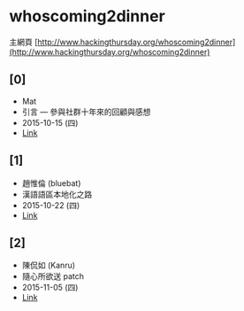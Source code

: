 # whoscoming2dinner

主網頁
[http://www.hackingthursday.org/whoscoming2dinner](http://www.hackingthursday.org/whoscoming2dinner)

## [0]
* Mat
* 引言 — 參與社群十年來的回顧與感想
* 2015-10-15 (四)
* [Link](http://www.hackingthursday.org/whoscoming2dinner151015)

## [1]
* 趙惟倫 (bluebat)
* 漢語語區本地化之路
* 2015-10-22 (四)
* [Link](http://www.hackingthursday.org/whoscoming2dinner-01)

## [2]
* 陳侃如 (Kanru)
* 隨心所欲送 patch
* 2015-11-05 (四)
* [Link](http://www.hackingthursday.org/whoscoming2dinner-02)
